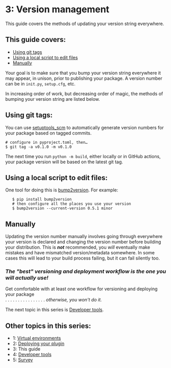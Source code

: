 # 3: Version management  

This guide covers the methods of updating your version string everywhere.

## This guide covers:  
* [Using git tags](#using-git-tags)
* [Using a local script to edit files](#using-a-local-script-to-edit-files)  
* [Manually](#manually)

Your goal is to make sure that you bump your version string everywhere it may appear, in unison, prior to publishing your package.  A version number can be in `init.py`, `setup.cfg`, etc.

In increasing order of work, but decreasing order of magic, the methods of bumping your version string are listed below. 

## Using git tags:  
You can use [setuptools_scm](https://github.com/pypa/setuptools_scm) to automatically generate version numbers for your package based on tagged commits.

   `# configure in pyproject.toml, then…`  
   `$ git tag -a v0.1.0 -m v0.1.0`  

  The next time you run `python -m build`, either locally or in GitHub actions, your package version will be based on the latest git tag.

## Using a local script to edit files:  
One tool for doing this is [bump2version](https://github.com/c4urself/bump2version). For example:
```console
   $ pip install bump2version  
   # then configure all the places you use your version   
   $ bump2version --current-version 0.5.1 minor  
```   

## Manually
Updating the version number manually involves going through everywhere your version is declared and changing the version number before building your distribution. This is ***not*** recommended, you *will* eventually make mistakes and have mismatched version/metadata somewhere. In some cases this will lead to your build process failing, but it can fail silently too.
  
  ### *The "best" versioning and deployment workflow is the one you will actually use!*  
  
       
Get comfortable with at least one workflow for versioning and deploying your package  
 . . . . . . . . . . . . . . . . *otherwise, you won't do it.*

The next topic in this series is [Developer tools](./4-developer-tools.md).

## Other topics in this series:  

* 1: [Virtual environments](./1-virtual-environments)  
* 2: [Deploying your plugin](./2-deploying-your-plugin.md)    
* 3: This guide   
* 4: [Developer tools](./4-developer-tools.md)   
* 5: [Survey](./5-Survey.md) 